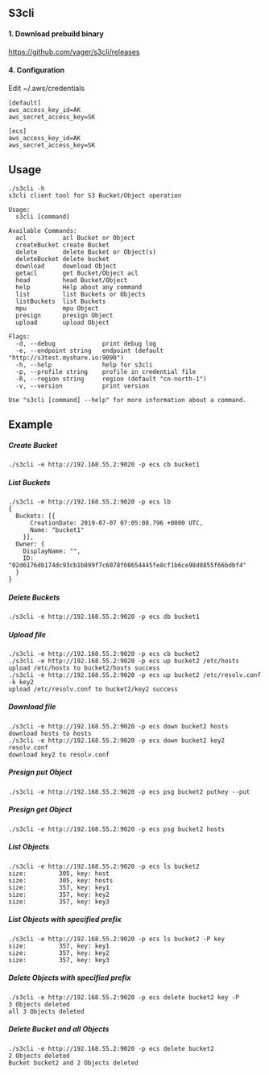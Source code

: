 ## S3cli
#### 1. Download prebuild binary
https://github.com/vager/s3cli/releases

#### 4. Configuration
Edit ~/.aws/credentials
```
[default]
aws_access_key_id=AK
aws_secret_access_key=SK

[ecs]
aws_access_key_id=AK
aws_secret_access_key=SK
```

## Usage
```
./s3cli -h
s3cli client tool for S3 Bucket/Object operation

Usage:
  s3cli [command]

Available Commands:
  acl          acl Bucket or Object
  createBucket create Bucket
  delete       delete Bucket or Object(s)
  deleteBucket delete bucket
  download     download Object
  getacl       get Bucket/Object acl
  head         head Bucket/Object
  help         Help about any command
  list         list Buckets or Objects
  listBuckets  list Buckets
  mpu          mpu Object
  presign      presign Object
  upload       upload Object

Flags:
  -d, --debug             print debug log
  -e, --endpoint string   endpoint (default "http://s3test.myshare.io:9090")
  -h, --help              help for s3cli
  -p, --profile string    profile in credential file
  -R, --region string     region (default "cn-north-1")
  -v, --version           print version

Use "s3cli [command] --help" for more information about a command.
```

## Example
##### Create Bucket
```
./s3cli -e http://192.168.55.2:9020 -p ecs cb bucket1
```
##### List Buckets
```
./s3cli -e http://192.168.55.2:9020 -p ecs lb
{
  Buckets: [{
      CreationDate: 2019-07-07 07:05:08.796 +0000 UTC,
      Name: "bucket1"
    }],
  Owner: {
    DisplayName: "",
    ID: "02d6176db174dc93cb1b899f7c6078f08654445fe8cf1b6ce98d8855f66bdbf4"
  }
}
```
##### Delete Buckets
```
./s3cli -e http://192.168.55.2:9020 -p ecs db bucket1
```

##### Upload file
```
./s3cli -e http://192.168.55.2:9020 -p ecs cb bucket2
./s3cli -e http://192.168.55.2:9020 -p ecs up bucket2 /etc/hosts
upload /etc/hosts to bucket2/hosts success
./s3cli -e http://192.168.55.2:9020 -p ecs up bucket2 /etc/resolv.conf -k key2
upload /etc/resolv.conf to bucket2/key2 success
```

##### Download file
```
./s3cli -e http://192.168.55.2:9020 -p ecs down bucket2 hosts
download hosts to hosts
./s3cli -e http://192.168.55.2:9020 -p ecs down bucket2 key2 resolv.conf
download key2 to resolv.conf
```

##### Presign put Object 
```
./s3cli -e http://192.168.55.2:9020 -p ecs psg bucket2 putkey --put
```

##### Presign get Object
```
./s3cli -e http://192.168.55.2:9020 -p ecs psg bucket2 hosts
```

##### List Objects
```
./s3cli -e http://192.168.55.2:9020 -p ecs ls bucket2
size:         305, key: host
size:         305, key: hosts
size:         357, key: key1
size:         357, key: key2
size:         357, key: key3
```

##### List Objects with specified prefix
```
./s3cli -e http://192.168.55.2:9020 -p ecs ls bucket2 -P key
size:         357, key: key1
size:         357, key: key2
size:         357, key: key3
```

##### Delete Objects with specified prefix
```
./s3cli -e http://192.168.55.2:9020 -p ecs delete bucket2 key -P
3 Objects deleted
all 3 Objects deleted
```

##### Delete Bucket and all Objects
```
./s3cli -e http://192.168.55.2:9020 -p ecs delete bucket2
2 Objects deleted
Bucket bucket2 and 2 Objects deleted
```